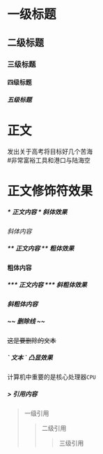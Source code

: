 # 一级标题
## 二级标题
### 三级标题
#### 四级标题
##### 五级标题

# 正文

发出关于高考将目标好几个苦海<br>
\#非常富裕工具和港口与陆海空

# 正文修饰符效果

##### \* 正文内容 \*  斜体效果
*斜体内容*
##### \*\* 正文内容 \*\* 粗体效果
**粗体内容**
##### \*\*\* 正文内容 \*\*\* 斜粗体效果
***斜粗体内容***
##### \~\~ 删除线 \~\~
~~这是要删除的文本~~
##### \` 文本 \` 凸显效果
计算机中重要的是核心处理器`CPU`
##### \> 引用内容
>一级引用
>>二级引用
>>>三级引用

